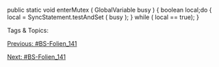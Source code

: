 public static void enterMutex ( GlobalVariable busy ) {
boolean local;do {
local = SyncStatement.testAndSet ( busy );
} while ( local == true);
}

   Tags & Topics:
   

[Previous: #BS-Folien_141](BS-Folien_141.md)

[Next: #BS-Folien_141](BS-Folien_141.md)